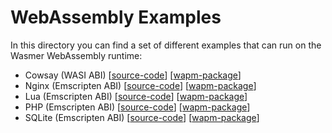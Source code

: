 # WebAssembly Examples

In this directory you can find a set of different examples that can run on the Wasmer WebAssembly runtime:

* Cowsay (WASI ABI) [[source-code](https://github.com/wapm-packages/cowsay)] [[wapm-package](https://wapm.io/package/cowsay)]
* Nginx (Emscripten ABI) [[source-code](https://github.com/wapm-packages/nginx)] [[wapm-package](https://wapm.io/package/nginx)]
* Lua (Emscripten ABI) [[source-code](https://github.com/wapm-packages/lua)] [[wapm-package](https://wapm.io/package/lua)]
* PHP (Emscripten ABI) [[source-code](https://github.com/wapm-packages/php)] [[wapm-package](https://wapm.io/package/php)]
* SQLite (Emscripten ABI) [[source-code](https://github.com/wapm-packages/sqlite)] [[wapm-package](https://wapm.io/package/sqlite)]
